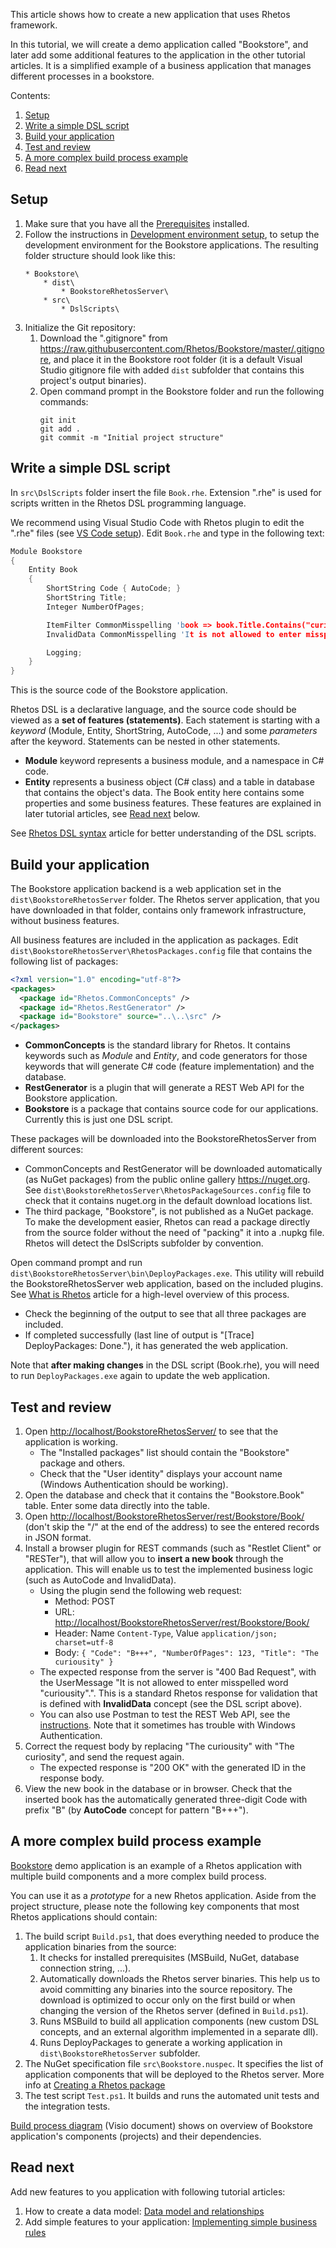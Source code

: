 This article shows how to create a new application that uses Rhetos framework.

In this tutorial, we will create a demo application called "Bookstore",
and later add some additional features to the application in the other tutorial articles.
It is a simplified example of a business application that manages different processes in a bookstore.

Contents:

1. [Setup](#setup)
2. [Write a simple DSL script](#write-a-simple-dsl-script)
3. [Build your application](#build-your-application)
4. [Test and review](#test-and-review)
5. [A more complex build process example](#a-more-complex-build-process-example)
6. [Read next](#read-next)

## Setup

1. Make sure that you have all the [Prerequisites](Prerequisites) installed.
2. Follow the instructions in [Development environment setup](Development-environment-setup), to setup the development environment for the Bookstore applications.
The resulting folder structure should look like this:
    ```Text
    * Bookstore\
        * dist\
            * BookstoreRhetosServer\
        * src\
            * DslScripts\
    ```
3. Initialize the Git repository:
   1. Download the ".gitignore" from <https://raw.githubusercontent.com/Rhetos/Bookstore/master/.gitignore>, and place it in the Bookstore root folder (it is a default Visual Studio gitignore file with added `dist` subfolder that contains this project's output binaries).
   2. Open command prompt in the Bookstore folder and run the following commands:
      ```Text
      git init
      git add .
      git commit -m "Initial project structure"
      ```

## Write a simple DSL script

In `src\DslScripts` folder insert the file `Book.rhe`. Extension ".rhe" is used for scripts written in the Rhetos DSL programming language.

We recommend using Visual Studio Code with Rhetos plugin to edit the ".rhe" files (see [VS Code setup](Prerequisites#configure-your-text-editor-for-dsl-scripts-rhe)). Edit `Book.rhe` and type in the following text:

```C
Module Bookstore
{
    Entity Book
    {
        ShortString Code { AutoCode; }
        ShortString Title;
        Integer NumberOfPages;

        ItemFilter CommonMisspelling 'book => book.Title.Contains("curiousity")';
        InvalidData CommonMisspelling 'It is not allowed to enter misspelled word "curiousity".';

        Logging;
    }
}
```

This is the source code of the Bookstore application.

Rhetos DSL is a declarative language, and the source code should be viewed as a **set of features (statements)**.
Each statement is starting with a *keyword* (Module, Entity, ShortString, AutoCode, ...) and some *parameters* after the keyword.
Statements can be nested in other statements.

* **Module** keyword represents a business module, and a namespace in C# code.
* **Entity** represents a business object (C# class) and a table in database that contains the object's data. The Book entity here contains some properties and some business features. These features are explained in later tutorial articles, see [Read next](#read-next) below.

See [Rhetos DSL syntax](Rhetos-DSL-syntax) article for better understanding of the DSL scripts.

## Build your application

The Bookstore application backend is a web application set in the `dist\BookstoreRhetosServer` folder.
The Rhetos server application, that you have downloaded in that folder,
contains only framework infrastructure, without business features.

All business features are included in the application as packages.
Edit `dist\BookstoreRhetosServer\RhetosPackages.config` file that contains the following list of packages:

```XML
<?xml version="1.0" encoding="utf-8"?>
<packages>
  <package id="Rhetos.CommonConcepts" />
  <package id="Rhetos.RestGenerator" />
  <package id="Bookstore" source="..\..\src" />
</packages>
```

* **CommonConcepts** is the standard library for Rhetos. It contains keywords such as *Module* and *Entity*, and code generators for those keywords that will generate C# code (feature implementation) and the database.
* **RestGenerator** is a plugin that will generate a REST Web API for the Bookstore application.
* **Bookstore** is a package that contains source code for our applications. Currently this is just one DSL script.

These packages will be downloaded into the BookstoreRhetosServer from different sources:

* CommonConcepts and RestGenerator will be downloaded automatically (as NuGet packages) from the public online gallery <https://nuget.org>.
  See `dist\BookstoreRhetosServer\RhetosPackageSources.config` file to check that it contains nuget.org in the default download locations list.
* The third package, "Bookstore", is not published as a NuGet package. To make the development easier, Rhetos can read a package directly from the source folder without the need of "packing" it into a .nupkg file. Rhetos will detect the DslScripts subfolder by convention.

Open command prompt and run `dist\BookstoreRhetosServer\bin\DeployPackages.exe`. This utility will rebuild the BookstoreRhetosServer web application, based on the included plugins. See [What is Rhetos](What-is-Rhetos) article for a high-level overview of this process.

* Check the beginning of the output to see that all three packages are included.
* If completed successfully (last line of output is "[Trace] DeployPackages: Done."), it has generated the web application.

Note that **after making changes** in the DSL script (Book.rhe), you will need to run `DeployPackages.exe` again to update the web application.

## Test and review

1. Open <http://localhost/BookstoreRhetosServer/> to see that the application is working.
    * The "Installed packages" list should contain the "Bookstore" package and others.
    * Check that the "User identity" displays your account name (Windows Authentication should be working).
2. Open the database and check that it contains the "Bookstore.Book" table. Enter some data directly into the table.
3. Open <http://localhost/BookstoreRhetosServer/rest/Bookstore/Book/>  (don't skip the "/" at the end of the address) to see the entered records in JSON format.
4. Install a browser plugin for REST commands (such as "Restlet Client" or "RESTer"), that will allow you to **insert a new book** through the application. This will enable us to test the implemented business logic (such as AutoCode and InvalidData).
    * Using the plugin send the following web request:
      * Method: POST
      * URL: <http://localhost/BookstoreRhetosServer/rest/Bookstore/Book/>
      * Header: Name `Content-Type`, Value `application/json; charset=utf-8`
      * Body: `{ "Code": "B+++", "NumberOfPages": 123, "Title": "The curiousity" }`
    * The expected response from the server is "400 Bad Request", with the UserMessage "It is not allowed to enter misspelled word "curiousity".". This is a standard Rhetos response for validation that is defined with **InvalidData** concept (see the DSL script above).
    * You can also use Postman to test the REST Web API, see the [instructions](Using-Postman-with-Rhetos). Note that it sometimes has trouble with Windows Authentication.
5. Correct the request body by replacing "The curiousity" with "The curiosity", and send the request again.
    * The expected response is "200 OK" with the generated ID in the response body.
6. View the new book in the database or in browser. Check that the inserted book has the automatically generated three-digit Code with prefix "B" (by **AutoCode** concept for pattern "B+++").

## A more complex build process example

[Bookstore](https://github.com/Rhetos/Bookstore) demo application is an example of a Rhetos application
with multiple build components and a more complex build process.

You can use it as a *prototype* for a new Rhetos application.
Aside from the project structure, please note the following key components that
most Rhetos applications should contain:

1. The build script `Build.ps1`, that does everything needed to produce the application binaries from the source:
   1. It checks for installed prerequisites (MSBuild, NuGet, database connection string, ...).
   2. Automatically downloads the Rhetos server binaries.
      This help us to avoid committing any binaries into the source repository.
      The download is optimized to occur only on the first build or when changing the version
      of the Rhetos server (defined in `Build.ps1`).
   3. Runs MSBuild to build all application components (new custom DSL concepts,
      and an external algorithm implemented in a separate dll).
   4. Runs DeployPackages to generate a working application in `dist\BookstoreRhetosServer` subfolder.
2. The NuGet specification file `src\Bookstore.nuspec`.
   It specifies the list of application components that will be deployed to the Rhetos server.
   More info at [Creating a Rhetos package](Creating-a-Rhetos-package)
3. The test script `Test.ps1`. It builds and runs the automated unit tests and the integration tests.

[Build process diagram](https://github.com/Rhetos/Bookstore/blob/rhetos-2/docs/Build%20process%20diagram.vsdx)
(Visio document) shows on overview of Bookstore application's components (projects) and their dependencies.

## Read next

Add new features to you application with following tutorial articles:

1. How to create a data model: [Data model and relationships](Data-model-and-relationships)
2. Add simple features to your application: [Implementing simple business rules](Implementing-simple-business-rules)
